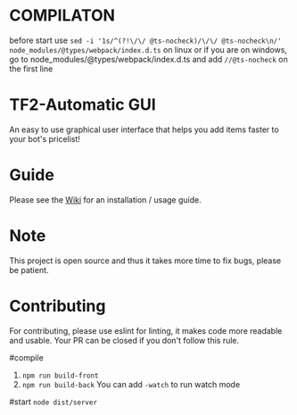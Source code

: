 # COMPILATON
before start use `sed -i '1s/^(?!\/\/ @ts-nocheck)/\/\/ @ts-nocheck\n/' node_modules/@types/webpack/index.d.ts` on linux
or if you are on windows, go to node_modules/@types/webpack/index.d.ts and add `//@ts-nocheck` on the first line

# TF2-Automatic GUI
An easy to use graphical user interface that helps you add items faster to your bot's pricelist!

# Guide
Please see the [Wiki](https://github.com/ZeusJunior/tf2-automatic-gui/wiki) for an installation / usage guide.

# Note
This project is open source and thus it takes more time to fix bugs, please be patient.

# Contributing
For contributing, please use eslint for linting, it makes code more readable and usable.
Your PR can be closed if you don't follow this rule.

#compile
1. `npm run build-front`
2. `npm run build-back`
You can add `-watch` to run watch mode

#start 
`node dist/server`
